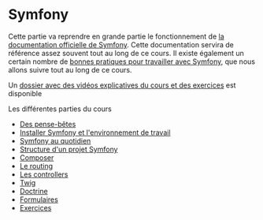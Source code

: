 # Symfony

Cette partie va reprendre en grande partie le fonctionnement de [la documentation officielle de Symfony](https://symfony.com/doc/current/index.html). Cette documentation servira de référence assez souvent tout au long de ce cours. Il existe également un certain nombre de [bonnes pratiques pour travailler avec Symfony](https://symfony.com/doc/current/best_practices.html), que nous allons suivre tout au long de ce cours.

Un [dossier avec des vidéos explicatives du cours et des exercices](https://loom.com/share/folder/5c8d96796b7e466bbd24b9ce7d2a563b) est disponible

Les différentes parties du cours

- [Des pense-bêtes](0-cheat-sheet.md)
- [Installer Symfony et l'environnement de travail](1-installation.md)
- [Symfony au quotidien](2-quotidien.md)
- [Structure d'un projet Symfony](3-structure.md)
- [Composer](4-composer.md)
- [Le routing](5-routing.md)
- [Les controllers](6-controllers.md)
- [Twig](7-twig.md)
- [Doctrine](8-doctrine.md)
- [Formulaires](9-formulaires.md)
- [Exercices](99-exercices.md)